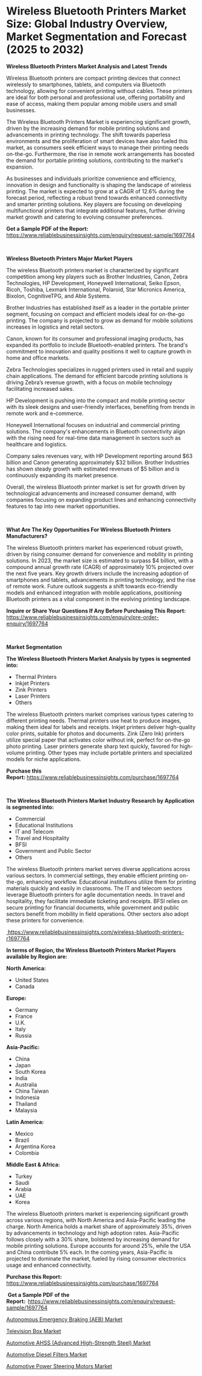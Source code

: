<p><h1>Wireless Bluetooth Printers Market Size: Global Industry Overview, Market Segmentation and Forecast (2025 to 2032)</h1></p><p><strong>Wireless Bluetooth Printers Market Analysis and Latest Trends</strong></p>
<p><p>Wireless Bluetooth printers are compact printing devices that connect wirelessly to smartphones, tablets, and computers via Bluetooth technology, allowing for convenient printing without cables. These printers are ideal for both personal and professional use, offering portability and ease of access, making them popular among mobile users and small businesses.</p><p>The Wireless Bluetooth Printers Market is experiencing significant growth, driven by the increasing demand for mobile printing solutions and advancements in printing technology. The shift towards paperless environments and the proliferation of smart devices have also fueled this market, as consumers seek efficient ways to manage their printing needs on-the-go. Furthermore, the rise in remote work arrangements has boosted the demand for portable printing solutions, contributing to the market's expansion.</p><p>As businesses and individuals prioritize convenience and efficiency, innovation in design and functionality is shaping the landscape of wireless printing. The market is expected to grow at a CAGR of 12.6% during the forecast period, reflecting a robust trend towards enhanced connectivity and smarter printing solutions. Key players are focusing on developing multifunctional printers that integrate additional features, further driving market growth and catering to evolving consumer preferences.</p></p>
<p><strong>Get a Sample PDF of the Report:&nbsp;</strong> <a href="https://www.reliablebusinessinsights.com/enquiry/request-sample/1697764?utm_campaign=2174&utm_medium=2&utm_source=Github&utm_content=ia&utm_term=05022025&utm_id=wireless-bluetooth-printers">https://www.reliablebusinessinsights.com/enquiry/request-sample/1697764</a></p>
<p>&nbsp;</p>
<p><strong>Wireless Bluetooth Printers Major Market Players</strong></p>
<p><p>The wireless Bluetooth printers market is characterized by significant competition among key players such as Brother Industries, Canon, Zebra Technologies, HP Development, Honeywell International, Seiko Epson, Ricoh, Toshiba, Lexmark International, Polaroid, Star Micronics America, Bixolon, CognitiveTPG, and Able Systems. </p><p>Brother Industries has established itself as a leader in the portable printer segment, focusing on compact and efficient models ideal for on-the-go printing. The company is projected to grow as demand for mobile solutions increases in logistics and retail sectors.</p><p>Canon, known for its consumer and professional imaging products, has expanded its portfolio to include Bluetooth-enabled printers. The brand's commitment to innovation and quality positions it well to capture growth in home and office markets.</p><p>Zebra Technologies specializes in rugged printers used in retail and supply chain applications. The demand for efficient barcode printing solutions is driving Zebra’s revenue growth, with a focus on mobile technology facilitating increased sales. </p><p>HP Development is pushing into the compact and mobile printing sector with its sleek designs and user-friendly interfaces, benefiting from trends in remote work and e-commerce.</p><p>Honeywell International focuses on industrial and commercial printing solutions. The company's enhancements in Bluetooth connectivity align with the rising need for real-time data management in sectors such as healthcare and logistics.</p><p>Company sales revenues vary, with HP Development reporting around $63 billion and Canon generating approximately $32 billion. Brother Industries has shown steady growth with estimated revenues of $5 billion and is continuously expanding its market presence.</p><p>Overall, the wireless Bluetooth printer market is set for growth driven by technological advancements and increased consumer demand, with companies focusing on expanding product lines and enhancing connectivity features to tap into new market opportunities.</p></p>
<p>&nbsp;</p>
<p><strong>What Are The Key Opportunities For Wireless Bluetooth Printers Manufacturers?</strong></p>
<p><p>The wireless Bluetooth printers market has experienced robust growth, driven by rising consumer demand for convenience and mobility in printing solutions. In 2023, the market size is estimated to surpass $4 billion, with a compound annual growth rate (CAGR) of approximately 10% projected over the next five years. Key growth drivers include the increasing adoption of smartphones and tablets, advancements in printing technology, and the rise of remote work. Future outlook suggests a shift towards eco-friendly models and enhanced integration with mobile applications, positioning Bluetooth printers as a vital component in the evolving printing landscape.</p></p>
<p><strong>Inquire or Share Your Questions If Any Before Purchasing This Report:</strong> <a href="https://www.reliablebusinessinsights.com/enquiry/pre-order-enquiry/1697764?utm_campaign=2174&utm_medium=2&utm_source=Github&utm_content=ia&utm_term=05022025&utm_id=wireless-bluetooth-printers">https://www.reliablebusinessinsights.com/enquiry/pre-order-enquiry/1697764</a></p>
<p>&nbsp;</p>
<p><strong>Market Segmentation</strong></p>
<p><strong>The Wireless Bluetooth Printers Market Analysis by types is segmented into:</strong></p>
<p><ul><li>Thermal Printers</li><li>Inkjet Printers</li><li>Zink Printers</li><li>Laser Printers</li><li>Others</li></ul></p>
<p><p>The wireless Bluetooth printers market comprises various types catering to different printing needs. Thermal printers use heat to produce images, making them ideal for labels and receipts. Inkjet printers deliver high-quality color prints, suitable for photos and documents. Zink (Zero Ink) printers utilize special paper that activates color without ink, perfect for on-the-go photo printing. Laser printers generate sharp text quickly, favored for high-volume printing. Other types may include portable printers and specialized models for niche applications.</p></p>
<p><strong>Purchase this Report:&nbsp;</strong><a href="https://www.reliablebusinessinsights.com/purchase/1697764?utm_campaign=2174&utm_medium=2&utm_source=Github&utm_content=ia&utm_term=05022025&utm_id=wireless-bluetooth-printers">https://www.reliablebusinessinsights.com/purchase/1697764</a></p>
<p>&nbsp;</p>
<p><strong>The Wireless Bluetooth Printers Market Industry Research by Application is segmented into:</strong></p>
<p><ul><li>Commercial</li><li>Educational Institutions</li><li>IT and Telecom</li><li>Travel and Hospitality</li><li>BFSI</li><li>Government and Public Sector</li><li>Others</li></ul></p>
<p><p>The wireless Bluetooth printers market serves diverse applications across various sectors. In commercial settings, they enable efficient printing on-the-go, enhancing workflow. Educational institutions utilize them for printing materials quickly and easily in classrooms. The IT and telecom sectors leverage Bluetooth printers for agile documentation needs. In travel and hospitality, they facilitate immediate ticketing and receipts. BFSI relies on secure printing for financial documents, while government and public sectors benefit from mobility in field operations. Other sectors also adopt these printers for convenience.</p></p>
<p><a href="https://www.reliablebusinessinsights.com/wireless-bluetooth-printers-r1697764?utm_campaign=2174&utm_medium=2&utm_source=Github&utm_content=ia&utm_term=05022025&utm_id=wireless-bluetooth-printers">&nbsp;https://www.reliablebusinessinsights.com/wireless-bluetooth-printers-r1697764</a></p>
<p><strong>In terms of Region, the Wireless Bluetooth Printers Market Players available by Region are:</strong></p>
<p>
    <p> <strong> North America: </strong>
        <ul>
            <li>United States</li>
            <li>Canada</li>
        </ul>
        </p> 
    <p> <strong> Europe: </strong>
        <ul>
            <li>Germany</li>
            <li>France</li>
            <li>U.K.</li>
            <li>Italy</li>
            <li>Russia</li>
        </ul>
        </p> 
    <p> <strong> Asia-Pacific: </strong>
        <ul>
            <li>China</li>
            <li>Japan</li>
            <li>South Korea</li>
            <li>India</li>
            <li>Australia</li>
            <li>China Taiwan</li>
            <li>Indonesia</li>
            <li>Thailand</li>
            <li>Malaysia</li>
        </ul>
        </p> 
    <p> <strong> Latin America: </strong>
        <ul>
            <li>Mexico</li>
            <li>Brazil</li>
            <li>Argentina Korea</li>
            <li>Colombia</li>
        </ul>
        </p> 
    <p> <strong> Middle East & Africa: </strong>
        <ul>
            <li>Turkey</li>
            <li>Saudi</li>
            <li>Arabia</li>
            <li>UAE</li>
            <li>Korea</li>
        </ul>
    </p>
    </p>
<p><p>The wireless Bluetooth printers market is experiencing significant growth across various regions, with North America and Asia-Pacific leading the charge. North America holds a market share of approximately 35%, driven by advancements in technology and high adoption rates. Asia-Pacific follows closely with a 30% share, bolstered by increasing demand for mobile printing solutions. Europe accounts for around 25%, while the USA and China contribute 5% each. In the coming years, Asia-Pacific is projected to dominate the market, fueled by rising consumer electronics usage and enhanced connectivity.</p></p>
<p><strong>Purchase this Report: </strong><a href="https://www.reliablebusinessinsights.com/purchase/1697764?utm_campaign=2174&utm_medium=2&utm_source=Github&utm_content=ia&utm_term=05022025&utm_id=wireless-bluetooth-printers">https://www.reliablebusinessinsights.com/purchase/1697764</a></p>
<p>&nbsp;<strong>Get a Sample PDF of the Report:&nbsp;&nbsp;</strong><a href="https://www.reliablebusinessinsights.com/enquiry/request-sample/1697764?utm_campaign=2174&utm_medium=2&utm_source=Github&utm_content=ia&utm_term=05022025&utm_id=wireless-bluetooth-printers">https://www.reliablebusinessinsights.com/enquiry/request-sample/1697764</a></p>
<p><strong></strong></p>
<p><p><a href="https://www.linkedin.com/pulse/future-forecast-autonomous-emergency-braking-aeb-market-qd6uc?utm_campaign=2174&utm_medium=2&utm_source=Github&utm_content=ia&utm_term=05022025&utm_id=wireless-bluetooth-printers">Autonomous Emergency Braking (AEB) Market</a></p><p><a href="https://github.com/rosamariarocque98/Market-Research-Report-List-1/blob/main/television-box-market.md?utm_campaign=2174&utm_medium=2&utm_source=Github&utm_content=ia&utm_term=05022025&utm_id=wireless-bluetooth-printers">Television Box Market</a></p><p><a href="https://www.linkedin.com/pulse/automotive-ahss-advanced-high-strength-steel-market-analysis-x0iue?utm_campaign=2174&utm_medium=2&utm_source=Github&utm_content=ia&utm_term=05022025&utm_id=wireless-bluetooth-printers">Automotive AHSS (Advanced High-Strength Steel) Market</a></p><p><a href="https://www.linkedin.com/pulse/automotive-diesel-filters-market-size-revenue-analysis-xko3c?utm_campaign=2174&utm_medium=2&utm_source=Github&utm_content=ia&utm_term=05022025&utm_id=wireless-bluetooth-printers">Automotive Diesel Filters Market</a></p><p><a href="https://www.linkedin.com/pulse/in-depth-automotive-power-steering-motors-market-research-cqkaf?utm_campaign=2174&utm_medium=2&utm_source=Github&utm_content=ia&utm_term=05022025&utm_id=wireless-bluetooth-printers">Automotive Power Steering Motors Market</a></p></p>